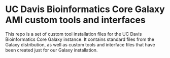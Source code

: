 # UC Davis Bioinformatics Core Galaxy AMI custom tools and interfaces

This repo is a set of custom tool installation files for the UC Davis Bioinformatics Core Galaxy instance.  It contains standard files from the Galaxy distribution, as well as custom tools and interface files that have been created just for our Galaxy installation.
